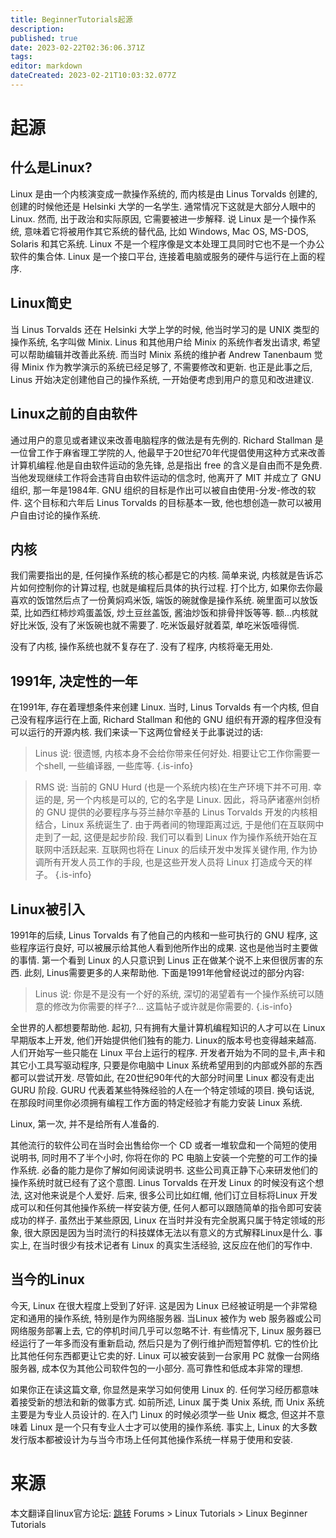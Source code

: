 ```yaml
---
title: BeginnerTutorials起源
description: 
published: true
date: 2023-02-22T02:36:06.371Z
tags: 
editor: markdown
dateCreated: 2023-02-21T10:03:32.077Z
---
```


# 起源
## 什么是Linux?
Linux 是由一个内核演变成一款操作系统的, 而内核是由 Linus Torvalds 创建的, 创建的时候他还是 Helsinki 大学的一名学生. 通常情况下这就是大部分人眼中的 Linux. 然而, 出于政治和实际原因, 它需要被进一步解释. 说 Linux 是一个操作系统, 意味着它将被用作其它系统的替代品, 比如 Windows, Mac OS, MS-DOS, Solaris 和其它系统. Linux 不是一个程序像是文本处理工具同时它也不是一个办公软件的集合体. Linux 是一个接口平台, 连接着电脑或服务的硬件与运行在上面的程序.

## Linux简史
当 Linus Torvalds 还在 Helsinki 大学上学的时候, 他当时学习的是 UNIX 类型的操作系统, 名字叫做 Minix. Linus 和其他用户给 Minix 的系统作者发出请求, 希望可以帮助编辑并改善此系统. 而当时 Minix 系统的维护者 Andrew Tanenbaum 觉得 Minix 作为教学演示的系统已经足够了, 不需要修改和更新. 也正是此事之后, Linus 开始决定创建他自己的操作系统, 一开始便考虑到用户的意见和改进建议.

## Linux之前的自由软件
通过用户的意见或者建议来改善电脑程序的做法是有先例的. Richard Stallman 是一位曾工作于麻省理工学院的人, 他最早于20世纪70年代提倡使用这种方式来改善计算机编程.他是自由软件运动的急先锋, 总是指出 free 的含义是自由而不是免费. 当他发现继续工作将会违背自由软件运动的信念时, 他离开了 MIT 并成立了 GNU 组织, 那一年是1984年. GNU 组织的目标是作出可以被自由使用-分发-修改的软件. 这个目标和六年后 Linus Torvalds 的目标基本一致, 他也想创造一款可以被用户自由讨论的操作系统.

## 内核
我们需要指出的是, 任何操作系统的核心都是它的内核. 简单来说, 内核就是告诉芯片如何控制你的计算过程, 也就是编程后具体的执行过程. 打个比方, 如果你去你最喜欢的饭馆然后点了一份黄焖鸡米饭, 端饭的碗就像是操作系统. 碗里面可以放饭菜, 比如西红柿炒鸡蛋盖饭, 炒土豆丝盖饭, 酱油炒饭和排骨拌饭等等. 额...内核就好比米饭, 没有了米饭碗也就不需要了. 吃米饭最好就着菜, 单吃米饭噎得慌. 

没有了内核, 操作系统也就不复存在了. 
没有了程序, 内核将毫无用处.

## 1991年, 决定性的一年
在1991年, 存在着理想条件来创建 Linux. 当时, Linus Torvalds 有一个内核, 但自己没有程序运行在上面, Richard Stallman 和他的 GNU 组织有开源的程序但没有可以运行的开源内核. 我们来读一下这两位曾经关于此事说过的话:
> Linus 说:
很遗憾, 内核本身不会给你带来任何好处. 相要让它工作你需要一个shell, 一些编译器, 一些库等.
{.is-info}

> RMS 说:
当前的 GNU Hurd (也是一个系统内核)在生产环境下并不可用. 幸运的是, 另一个内核是可以的, 它的名字是 Linux. 因此，将马萨诸塞州剑桥的 GNU 提供的必要程序与芬兰赫尔辛基的 Linus Torvalds 开发的内核相结合，Linux 系统诞生了. 由于两者间的物理距离过远, 于是他们在互联网中走到了一起, 这便是起步阶段. 我们可以看到 Linux 作为操作系统开始在互联网中活跃起来. 互联网也将在 Linux 的后续开发中发挥关键作用, 作为协调所有开发人员工作的手段, 也是这些开发人员将 Linux 打造成今天的样子。
{.is-info}

## Linux被引入
1991年的后续, Linus Torvalds 有了他自己的内核和一些可执行的 GNU 程序, 这些程序运行良好, 可以被展示给其他人看到他所作出的成果. 这也是他当时主要做的事情. 第一个看到 Linux 的人只意识到 Linus 正在做某个说不上来但很厉害的东西. 此刻, Linus需要更多的人来帮助他. 下面是1991年他曾经说过的部分内容:
> Linus 说:
你是不是没有一个好的系统, 深切的渴望着有一个操作系统可以随意的修改为你需要的样子?... 这篇帖子或许就是你需要的.
{.is-info}

全世界的人都想要帮助他. 起初, 只有拥有大量计算机编程知识的人才可以在 Linux 早期版本上开发, 他们开始提供他们独有的能力.   Linux的版本号也变得越来越高. 人们开始写一些只能在 Linux 平台上运行的程序. 开发者开始为不同的显卡,声卡和其它小工具写驱动程序, 只要是你电脑中 Linux 系统希望用到的内部或外部的东西都可以尝试开发. 尽管如此, 在20世纪90年代的大部分时间里 Linux 都没有走出 GURU 阶段. GURU 代表着某些特殊经验的人在一个特定领域的项目. 换句话说, 在那段时间里你必须拥有编程工作方面的特定经验才有能力安装 Linux 系统.

Linux, 第一次, 并不是给所有人准备的.

其他流行的软件公司在当时会出售给你一个 CD 或者一堆软盘和一个简短的使用说明书, 同时用不了半个小时, 你将在你的 PC 电脑上安装一个完整的可工作的操作系统. 必备的能力是你了解如何阅读说明书. 这些公司真正静下心来研发他们的操作系统时就已经有了这个意图. Linus Torvalds 在开发 Linux 的时候没有这个想法, 这对他来说是个人爱好. 后来, 很多公司比如红帽, 他们订立目标将Linux 开发成可以和任何其他操作系统一样安装方便, 任何人都可以跟随简单的指令即可安装成功的样子. 虽然出于某些原因, Linux 在当时并没有完全脱离只属于特定领域的形象, 很大原因是因为当时流行的科技媒体无法以有意义的方式解释Linux是什么. 事实上, 在当时很少有技术记者有 Linux 的真实生活经验, 这反应在他们的写作中.

## 当今的Linux
今天, Linux 在很大程度上受到了好评. 这是因为 Linux 已经被证明是一个非常稳定和通用的操作系统, 特别是作为网络服务器. 当Linux 被作为 web 服务器或公司网络服务部署上去, 它的停机时间几乎可以忽略不计. 有些情况下, Linux 服务器已经运行了一年多而没有重新启动, 然后只是为了例行维护而短暂停机. 它的性价比比其他任何东西都更让它卖的好. Linux 可以被安装到一台家用 PC 就像一台网络服务器, 成本仅为其他公司软件包的一小部分. 高可靠性和低成本非常的理想.

如果你正在读这篇文章, 你显然是来学习如何使用 Linux 的. 任何学习经历都意味着接受新的想法和新的做事方式. 如前所述, Linux 属于类 Unix 系统, 而 Unix 系统主要是为专业人员设计的. 在入门 Linux 的时候必须学一些 Unix 概念, 但这并不意味着 Linux 是一个只有专业人士才可以使用的操作系统. 事实上, Linux 的大多数发行版本都被设计为与当今市场上任何其他操作系统一样易于使用和安装.



























# 来源
本文翻译自linux官方论坛: [跳转](https://www.linux.org/threads/what-is-linux.4106/)
Forums > Linux Tutorials > Linux Beginner Tutorials

